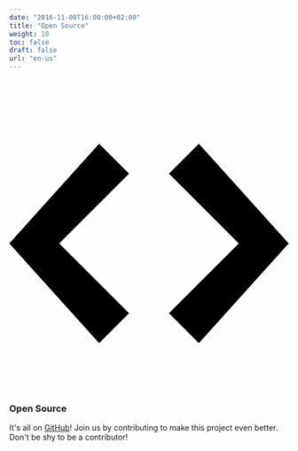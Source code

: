 ```yaml
---
date: "2016-11-08T16:00:00+02:00"
title: "Open Source"
weight: 10
toc: false
draft: false
url: "en-us"
---
```

<h3 class="subtitle is-3">
	<svg class="octicon octicon-code" viewBox="0 0 14 16" version="1.1" aria-hidden="true">
		<path fill-rule="evenodd" d="M9.5 3L8 4.5 11.5 8 8 11.5 9.5 13 14 8 9.5 3zm-5 0L0 8l4.5 5L6 11.5 2.5 8 6 4.5 4.5 3z"></path>
	</svg>
	Open Source
</h3>

It's all on [GitHub](https://github.com/go-gitea/gitea/)!
Join us by contributing to make this project even better. Don't be shy to be a contributor!
